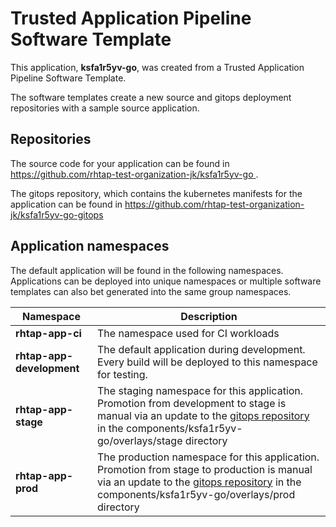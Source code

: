 # Trusted Application Pipeline Software Template

This application, **ksfa1r5yv-go**, was created from a Trusted Application Pipeline Software Template.

The software templates create a new source and gitops deployment repositories with a sample source application. 

## Repositories

The source code for your application can be found in [https://github.com/rhtap-test-organization-jk/ksfa1r5yv-go ](https://github.com/rhtap-test-organization-jk/ksfa1r5yv-go ).
 
The gitops repository, which contains the kubernetes manifests for the application can be found in 
[https://github.com/rhtap-test-organization-jk/ksfa1r5yv-go-gitops ](https://github.com/rhtap-test-organization-jk/ksfa1r5yv-go-gitops ) 

## Application namespaces 

The default application will be found in the following namespaces. Applications can be deployed into unique namespaces or multiple software templates can also bet generated into the same group namespaces.  

|  Namespace   |  Description   |  
| -------- | -------- |
| **rhtap-app-ci** | The namespace used for CI workloads |
| **rhtap-app-development** | The default application during development. Every build will be deployed to this namespace for testing. |
| **rhtap-app-stage** | The staging namespace for this application. Promotion from development to stage is manual via an update to the [gitops repository](https://github.com/rhtap-test-organization-jk/ksfa1r5yv-go-gitops ) in the components/ksfa1r5yv-go/overlays/stage directory |
| **rhtap-app-prod** | The production namespace for this application. Promotion from stage to production is manual via an update to the [gitops repository](https://github.com/rhtap-test-organization-jk/ksfa1r5yv-go-gitops ) in the components/ksfa1r5yv-go/overlays/prod directory |